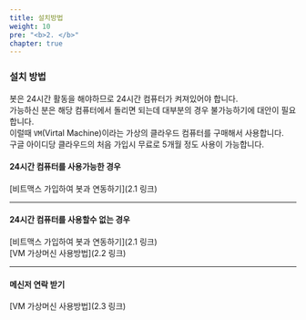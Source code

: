 ```yaml
---
title: 설치방법
weight: 10
pre: "<b>2. </b>"
chapter: true
---
```


### 설치 방법

봇은 24시간 활동을 해야하므로 24시간 컴퓨터가 켜져있어야 합니다. </br>
가능하신 분은 해당 컴퓨터에서 돌리면 되는데 대부분의 경우 불가능하기에 대안이 필요합니다.</br>
이럴때 `VM`(Virtal Machine)이라는 가상의 클라우드 컴퓨터를 구매해서 사용합니다. </br>
구글 아이디당 클라우드의 처음 가입시 무료로 5개월 정도 사용이 가능합니다.


#### 24시간 컴퓨터를 사용가능한 경우

[비트맥스 가입하여 봇과 연동하기](2.1 링크)</br>

---

#### 24시간 컴퓨터를 사용할수 없는 경우

[비트맥스 가입하여 봇과 연동하기](2.1 링크)</br>
[VM 가상머신 사용방법](2.2 링크)</br>

---

#### 메신저 연락 받기

[VM 가상머신 사용방법](2.3 링크)